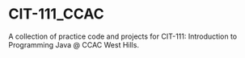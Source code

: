 # CIT-111_CCAC
A collection of practice code and projects for CIT-111: Introduction to Programming Java @ CCAC West Hills.
